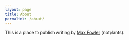 ```yaml
---
layout: page
title: About
permalink: /about/
---
```


This is a place to publish writing by [Max Fowler](http://mfowler.info) (notplants).